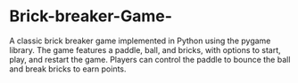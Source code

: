 # Brick-breaker-Game-
A classic brick breaker game implemented in Python using the pygame library. The game features a paddle, ball, and bricks, with options to start, play, and restart the game. Players can control the paddle to bounce the ball and break bricks to earn points.
